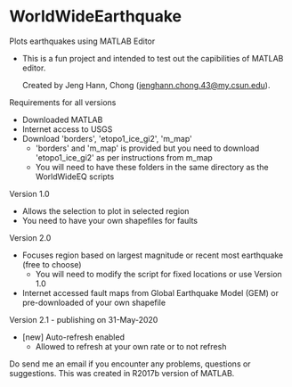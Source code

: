 # WorldWideEarthquake
Plots earthquakes using MATLAB Editor
- This is a fun project and intended to test out the capibilities of MATLAB editor. 

  Created by Jeng Hann, Chong (jenghann.chong.43@my.csun.edu). 
  

Requirements for all versions
- Downloaded MATLAB 
- Internet access to USGS
- Download 'borders', 'etopo1_ice_gi2', 'm_map'
  - 'borders' and 'm_map' is provided but you need to download 'etopo1_ice_gi2' as per instructions from m_map
  - You will need to have these folders in the same directory as the WorldWideEQ scripts


Version 1.0 
- Allows the selection to plot in selected region
- You need to have your own shapefiles for faults 

Version 2.0
- Focuses region based on largest magnitude or recent most earthquake (free to choose)
  - You will need to modify the script for fixed locations or use Version 1.0
- Internet accessed fault maps from Global Earthquake Model (GEM) or pre-downloaded of your own shapefile

Version 2.1 - publishing on 31-May-2020
- [new] Auto-refresh enabled
  - Allowed to refresh at your own rate or to not refresh 
    

Do send me an email if you encounter any problems, questions or suggestions. This was created in R2017b version of MATLAB.
